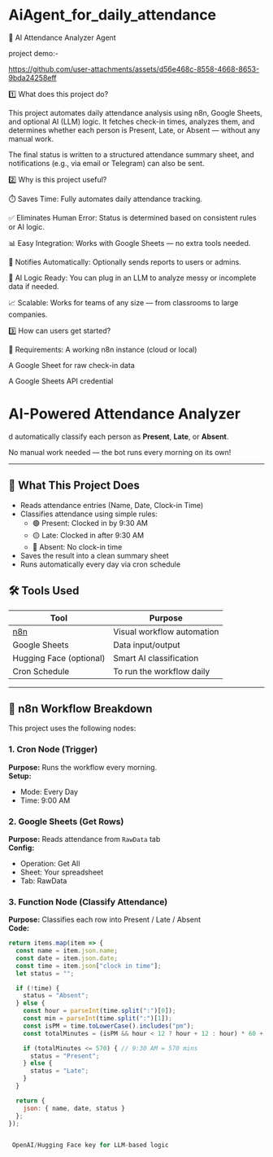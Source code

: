  # AiAgent_for_daily_attendance 
📌 AI Attendance Analyzer Agent

project demo:-

https://github.com/user-attachments/assets/d56e468c-8558-4668-8653-9bda24258eff



1️⃣ What does this project do?


This project automates daily attendance analysis using n8n, Google Sheets, and optional AI (LLM) logic. It fetches check-in times, analyzes them, and determines whether each person is Present, Late, or Absent — without any manual work.

The final status is written to a structured attendance summary sheet, and notifications (e.g., via email or Telegram) can also be sent.


2️⃣ Why is this project useful?


⏱️ Saves Time: Fully automates daily attendance tracking.

✅ Eliminates Human Error: Status is determined based on consistent rules or AI logic.

📊 Easy Integration: Works with Google Sheets — no extra tools needed.

🔔 Notifies Automatically: Optionally sends reports to users or admins.

🧠 AI Logic Ready: You can plug in an LLM to analyze messy or incomplete data if needed.

📈 Scalable: Works for teams of any size — from classrooms to large companies.


3️⃣ How can users get started?


🔧 Requirements:
A working n8n instance (cloud or local)

A Google Sheet for raw check-in data

A Google Sheets API credential



# AI-Powered Attendance Analyzer 
d automatically classify each person as **Present**, **Late**, or **Absent**.

No manual work needed — the bot runs every morning on its own!

---

## 📌 What This Project Does

- Reads attendance entries (Name, Date, Clock-in Time)
- Classifies attendance using simple rules:
  - 🟢 Present: Clocked in by 9:30 AM
  - 🟡 Late: Clocked in after 9:30 AM
  - 🔴 Absent: No clock-in time
- Saves the result into a clean summary sheet
- Runs automatically every day via cron schedule



## 🛠 Tools Used

| Tool           | Purpose                                |
|----------------|----------------------------------------|
| [n8n](https://n8n.io)           | Visual workflow automation |
| Google Sheets  | Data input/output                      |
| Hugging Face (optional) | Smart AI classification         |
| Cron Schedule  | To run the workflow daily              |

---


## 🔧 n8n Workflow Breakdown

This project uses the following nodes:

### 1. **Cron Node (Trigger)**  
**Purpose:** Runs the workflow every morning.  
**Setup:**  
- Mode: Every Day  
- Time: 9:00 AM  



### 2. **Google Sheets (Get Rows)**  
**Purpose:** Reads attendance from `RawData` tab  
**Config:**  
- Operation: Get All  
- Sheet: Your spreadsheet  
- Tab: RawData  



### 3. **Function Node (Classify Attendance)**  
**Purpose:** Classifies each row into Present / Late / Absent  
**Code:**

```javascript
return items.map(item => {
  const name = item.json.name;
  const date = item.json.date;
  const time = item.json["clock in time"];
  let status = "";

  if (!time) {
    status = "Absent";
  } else {
    const hour = parseInt(time.split(":")[0]);
    const min = parseInt(time.split(":")[1]);
    const isPM = time.toLowerCase().includes("pm");
    const totalMinutes = (isPM && hour < 12 ? hour + 12 : hour) * 60 + min;

    if (totalMinutes <= 570) { // 9:30 AM = 570 mins
      status = "Present";
    } else {
      status = "Late";
    }
  }

  return {
    json: { name, date, status }
  };
});


 OpenAI/Hugging Face key for LLM-based logic





